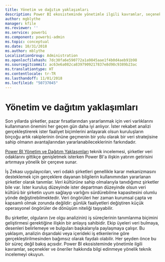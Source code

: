 ```yaml
---
title: Yönetim ve dağıtım yaklaşımları
description: Power BI ekosisteminde yönetimle ilgili kavramlar, seçenekler ve öneriler hakkında bilgi edinmeye yönelik teknik inceleme.
author: mgblythe
manager: kfile
ms.reviewer: ''
ms.service: powerbi
ms.component: powerbi-admin
ms.topic: conceptual
ms.date: 10/31/2018
ms.author: mblythe
LocalizationGroup: Administration
ms.openlocfilehash: 7dc30fa6e590772a1a9845aae1f4b0d4aeb91b98
ms.sourcegitcommit: ac63e6a082ca8397909217837e8d98c9389b23ac
ms.translationtype: HT
ms.contentlocale: tr-TR
ms.lasthandoff: 11/01/2018
ms.locfileid: "50737045"
---
```

# <a name="governance-and-deployment-approaches"></a>Yönetim ve dağıtım yaklaşımları

Son yıllarda şirketler, pazar fırsatlarından yararlanmak için veri varlıklarını kullanmanın önemini her geçen gün daha iyi anlıyor. İster rekabet analizi gerçekleştirerek ister faaliyet biçimlerini anlayarak olsun kuruluşların birçoğu artık rakiplerinin önüne geçmenin bir yolu olarak bir veri stratejisine sahip olmanın avantajlarından yararlanabileceklerinin farkındadır.  

[Power BI Yönetim ve Dağıtım Yaklaşımları](http://go.microsoft.com/fwlink/?LinkId=785915&clcid=0x409) teknik incelemesi, şirketler veri odaklarını gittikçe genişletmek isterken Power BI'a ilişkin yatırım getirisini artırmaya yönelik bir çerçeve sunar.

İş Zekası uygulayıcıları, veri odaklı şirketleri genellikle karar mekanizmasını desteklemek için gerçeklere dayanan bilgilerin kullanımından yararlanan şirketler olarak tanımlar.  *Veri kültürüne* sahip olmalarıyla tanıdığımız şirketler bile var. İster kuruluş düzeyinde ister departman düzeyinde olsun veri kültürü bir şirketin uyum sağlayıp varlığını sürdürebilme kapasitesini olumlu yönde değiştirebilmektedir.  Veri öngörüleri her zaman kurumsal çapta ve kapsamlı olmak zorunda değildir: günlük faaliyetleri değiştiren küçük operasyonel öngörüler de dönüşüm niteliği taşıyabilir.

Bu şirketler, olguların (ve olgu analizinin) iş süreçlerinin tanımlanma biçimini geliştirmesi gerektiğine ilişkin bir anlayış sahibidir. Ekip üyeleri veri bulmaya, desenleri belirlemeye ve bulguları başkalarıyla paylaşmaya çalışır. Bu yaklaşım, analizin dışarıdaki veya içerideki iş etkenlerine göre gerçekleştirilmesinden bağımsız olarak faydalı olabilir. Her şeyden önce bu bir süreç değil bakış açısıdır. Power BI ekosisteminde yönetimle ilgili kavramlar, seçenekler ve öneriler hakkında bilgi edinmeye yönelik teknik incelemeyi okuyun.

